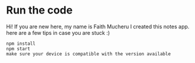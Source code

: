# Run the code

Hi! If you are new here, my name is Faith Mucheru
I created this notes app. here are a few tips in case you are stuck :)
```
npm install
npm start
make sure your device is compatible with the version available
```

